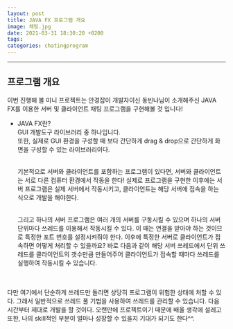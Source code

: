 ```yaml
---
layout: post
title: JAVA FX 프로그램 개요
image: 채팅.jpg
date: 2021-03-31 18:30:20 +0200
tags:
categories: chatingprogram
---
```


***


## 프로그램 개요  
이번 진행해 볼 미니 프로젝트는 안경잡이 개발자이신 동빈나님이 소개해주신 JAVA FX를 이용한 서버 및 클라이언트 채팅 프로그램을 구현해볼 것 입니다! 
* JAVA FX란?  
  GUI 개발도구 라이브러리 중 하나입니다.  
  또한, 실제로 GUI 환경을 구성할 때 보다 간단하게 drag & drop으로 간단하게 화면을 구성할 수 있는 라이브러리이다.  
  <br>

  기본적으로 서버와 클라이언트를 포함하는 프로그램이 있다면, 서버와 클라이언트는 서로 다른 컴퓨터 환경에서 작동을 한다! 실제로 프로그램을 구현한 이후에는 서버 프로그램은 실제 서버에서 작동시키고, 클라이언트는 해당 서버에 접속을 하는 식으로 개발을 해야한다.  

  <br>
  그리고 하나의 서버 프로그램은 여러 개의 서버를 구동시킬 수 있으며 하나의 서버 단위마다 쓰레드를 이용해서 작동시킬 수 있다. 이 때는 연결을 받아야 하는 것이므로 특정한 포트 번호를 설정시켜줘야 한다. 이후에 특정한 서버로 클라이언트가 접속하면 어떻게 처리할 수 있을까요? 바로 다음과 같이 해당 서버 쓰레드에서 단위 쓰레드를 클라이언트의 갯수만큼 만들어주어 클라이언트가 접속할 때마다 쓰레드를 실행하여 작동시킬 수 있습니다.  
  <br><br/>


  <img src="https://t1.daumcdn.net/cfile/tistory/991AFC425A7EC3472E" alt>

    
<br>
다만 여기에서 단순하게 쓰레드만 돌리면 상당히 프로그램이 위험한 상태에 처할 수 있다. 그래서 일반적으로 쓰레드 풀 기법을 사용하여 쓰레드를 관리할 수 있습니다. 다음 시간부터 제대로 개발을 할 것이다. 오랜만에 프로젝트이기 때문에 배울 생각에 설레고 또한, 나의 skill적인 부분이 얼마나 성장할 수 있을지 기대가 되기도 한다^^.